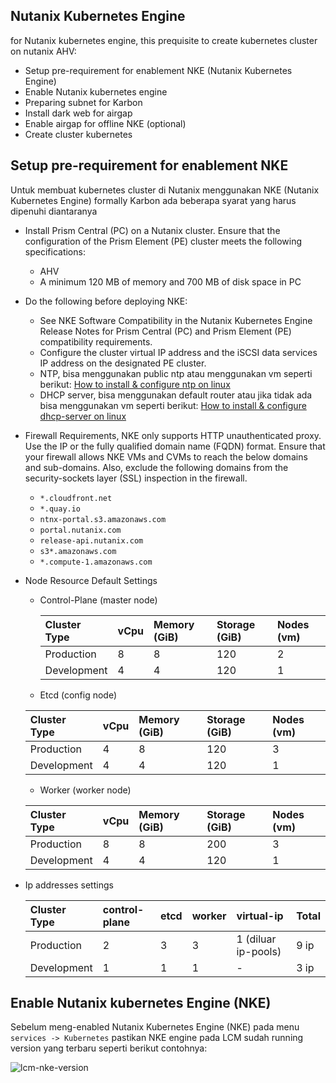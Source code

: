 ## Nutanix Kubernetes Engine

for Nutanix kubernetes engine, this prequisite to create kubernetes cluster on nutanix AHV:

- Setup pre-requirement for enablement NKE (Nutanix Kubernetes Engine)
- Enable Nutanix kubernetes engine
- Preparing subnet for Karbon
- Install dark web for airgap
- Enable airgap for offline NKE (optional)
- Create cluster kubernetes

## Setup pre-requirement for enablement NKE

Untuk membuat kubernetes cluster di Nutanix menggunakan NKE (Nutanix Kubernetes Engine) formally Karbon ada beberapa syarat yang harus dipenuhi diantaranya

- Install Prism Central (PC) on a Nutanix cluster.
Ensure that the configuration of the Prism Element (PE) cluster meets the following specifications:
    - AHV
    - A minimum 120 MB of memory and 700 MB of disk space in PC
- Do the following before deploying NKE:
    - See NKE Software Compatibility in the Nutanix Kubernetes Engine Release Notes for Prism Central (PC) and Prism Element (PE) compatibility requirements.
    - Configure the cluster virtual IP address and the iSCSI data services IP address on the designated PE cluster.
    - NTP, bisa menggunakan public ntp atau menggunakan vm seperti berikut: [How to install & configure ntp on linux](https://www.liquidweb.com/kb/how-to-install-and-configuring-ntp-on-centos-and-ubuntu/)
    - DHCP server, bisa menggunakan default router atau jika tidak ada bisa menggunakan vm seperti berikut: [How to install & configure dhcp-server on linux](https://elearningsurasakblog.wordpress.com/2019/09/24/how-to-install-and-configure-dhcp-server-on-centos7/)
- Firewall Requirements, NKE only supports HTTP unauthenticated proxy. Use the IP or the fully qualified domain name (FQDN) format. Ensure that your firewall allows NKE VMs and CVMs to reach the below domains and sub-domains. Also, exclude the following domains from the security-sockets layer (SSL) inspection in the firewall.
    - `*.cloudfront.net`
    - `*.quay.io`
    - `ntnx-portal.s3.amazonaws.com`
    - `portal.nutanix.com`
    - `release-api.nutanix.com`
    - `s3*.amazonaws.com`
    - `*.compute-1.amazonaws.com`

- Node Resource Default Settings

    - Control-Plane (master node)

        | Cluster Type  | vCpu  | Memory (GiB)  | Storage (GiB) | Nodes (vm)    |
        | :---          | :---  | :---          | :---          | :---          |
        | Production    | 8     | 8             | 120           | 2             |
        | Development   | 4     | 4             | 120           | 1             |

    - Etcd (config node)

    | Cluster Type  | vCpu  | Memory (GiB)  | Storage (GiB) | Nodes (vm)    |
    | :---          | :---  | :---          | :---          | :---          |
    | Production    | 4     | 8             | 120           | 3             |
    | Development   | 4     | 4             | 120           | 1             |

    - Worker (worker node)

    | Cluster Type  | vCpu  | Memory (GiB)  | Storage (GiB) | Nodes (vm)    |
    | :---          | :---  | :---          | :---          | :---          |
    | Production    | 8     | 8             | 200           | 3             |
    | Development   | 4     | 4             | 120           | 1             |

- Ip addresses settings

    | Cluster Type  | control-plane | etcd      | worker    | virtual-ip            | Total |
    | :---          | :---          | :---      | :---      | :---                  | :---  |
    | Production    | 2             | 3         | 3         | 1 (diluar ip-pools)   | 9 ip  |  
    | Development   | 1             | 1         | 1         | -                     | 3 ip  |

## Enable Nutanix kubernetes Engine (NKE)

Sebelum meng-enabled Nutanix Kubernetes Engine (NKE) pada menu `services -> Kubernetes` pastikan NKE engine pada LCM sudah running version yang terbaru seperti berikut contohnya:

![lcm-nke-version]()

